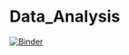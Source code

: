 # Data_Analysis

[![Binder](https://mybinder.org/badge_logo.svg)](https://mybinder.org/v2/gh/nevermind78/EXTP/master)